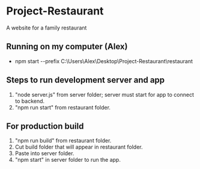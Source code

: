 # Project-Restaurant
A website for a family restaurant  
## Running on my computer (Alex)  
- npm start --prefix C:\Users\Alex\Desktop\Project-Restaurant\restaurant

## Steps to run development server and app
1. "node server.js" from server folder; server must start for app to connect to backend.
2. "npm run start" from restaurant folder.


## For production build
1. "npm run build" from restaurant folder.
2. Cut build folder that will appear in restaurant folder.
3. Paste into server folder.
4. "npm start" in server folder to run the app.
